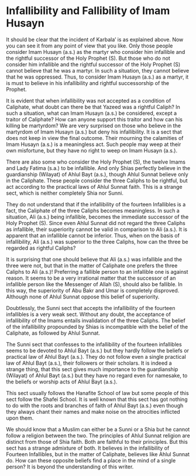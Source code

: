 Infallibility and Fallibility of Imam Husayn
============================================

It should be clear that the incident of Karbala’ is as explained above.
Now you can see it from any point of view that you like. Only those
people consider Imam Husayn (a.s.) as the martyr who consider him
infallible and the rightful successor of the Holy Prophet (S). But those
who do not consider him infallible and the rightful successor of the
Holy Prophet (S) cannot believe that he was a martyr. In such a
situation, they cannot believe that he was oppressed. Thus, to consider
Imam Husayn (a.s.) as a martyr, it is must to believe in his
infallibility and rightful successorship of the Prophet.

It is evident that when infallibility was not accepted as a condition of
Caliphate, what doubt can there be that Yazeed was a rightful Caliph? In
such a situation, what can Imam Husayn (a.s.) be considered, except a
traitor of Caliphate? How can anyone support this traitor and how can
his killing be martyrdom? We are very surprised on those who believe in
the martyrdom of Imam Husayn (a.s.) but deny his infallibility. It is a
sect that does not keep in view the final outcome. Their mourning the
calamities of Imam Husayn (a.s.) is a meaningless act. Such people may
weep at their own misfortune, but they have no right to weep on Imam
Husayn (a.s.).

There are also some who consider the Holy Prophet (S), the twelve Imams
and Lady Fatima (s.a.) to be infallible. And only Shias perfectly
believe in the guardianship (Wilayat) of Ahlul Bayt (a.s.), though Ahlul
Sunnat believe only in the Caliphate. These people consider the three
Caliphs to be rightful, but act according to the practical laws of Ahlul
Sunnat faith. This is a strange sect, which is neither completely Shia
nor Sunni.

They do not understand that if the infallibility of the fourteen
Infallibles is a fact, the Caliphate of the three Caliphs becomes
meaningless. In such a situation, Ali (a.s.) being infallible, becomes
the immediate successor of the Holy Prophet (S). Since even Ahlul Sunnat
did not regard the three Caliphs as infallible, their superiority cannot
be valid in comparison to Ali (a.s.). It is apparent that an infallible
cannot be inferior. Thus, when on the basis of infallibility, Ali (a.s.)
was superior to the three Caliphs, how can the three be regarded as
rightful Caliphs?

It is surprising that one should believe that Ali (a.s.) was infallible
and the three were not, but that in the matter of Caliphate one prefers
the three Caliphs to Ali (a.s.)! Preferring a fallible person to an
infallible one is against reason. It seems to be a very irrational
matter that the successor of an infallible person like the Messenger of
Allah (S), should also be fallible. In this way, the superiority of Abu
Bakr and Umar is completely disproved. Although none of Ahlul Sunnat
oppose this belief of superiority.

Doubtlessly, the Sunni sect that accepts the infallibility of the
fourteen infallibles is a very weak sect. Without any doubt, the
acceptance of infallibility of the Imams entails invalidation of the
three Caliphs. The belief of the infallibility propounded by Shias is
incompatible with the belief of the Caliphate, as followed by Ahlul
Sunnat.

The Sunni sect that confesses to the infallibility of the fourteen
infallibles seems to be devoted to Ahlul Bayt (a.s.) but they hardly
follow the beliefs or practical law of Ahlul Bayt (a.s.). They do not
follow even a single practical law of Ahlul Bayt (a.s.), their followers
or their scholars. It is indeed a strange thing, that this sect gives
much importance to the guardianship (Wilayat) of Ahlul Bayt (a.s.) but
they have no regard even for namesake, to the beliefs or worship acts of
Ahlul Bayt (a.s.).

This sect usually follows the Hanafite School of law but some people of
this sect follow the Shafei School. It is well known that this sect has
got nothing to do with the roots and branches of faith of Ahlul Bayt
(a.s.) even though they always chant their names and make noise on the
atrocities inflicted upon them.

We should know that a Muslim can either be a Sunni or a Shia but he
cannot follow a religion between the two. The principles of Ahlul Sunnat
religion are distinct from those of Shia faith. Both are faithful to
their principles. But this sect has a strange admixture of both. It
believes in the infallibility of Fourteen Infallibles, but in the matter
of Caliphate, believes like Ahlul Sunnat do. How can these opposite
beliefs find a place in the mind of a single person? It is beyond the
understanding of this writer.


